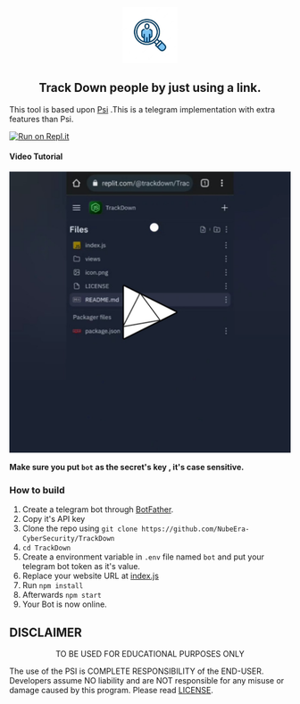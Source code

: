 <p align='center'><img style="height:100px;width:100px" src="icon.png" ></p>


<h2 align='center'>Track Down people by just using a link.</h2>

<div align="center">

</div>

This tool is based upon [Psi](https://github.com/NubeEra-CyberSecurity/TrackDown/Psi) .This is a telegram implementation with extra features than Psi.


[![Run on Repl.it](https://repl.it/badge/github/NubeEra-CyberSecurity/TrackDown)](https://repl.it/github/NubeEra-CyberSecurity/TrackDown)
 
#### Video Tutorial 

[![Video Tutorial](https://github.com/NubeEra-CyberSecurity/TrackDown/blob/main/vid.png)](https://github.com/NubeEra-CyberSecurity/TrackDown/blob/main/vid.mp4?raw=true)

**Make sure you put `bot` as the secret's key , it's case sensitive.**


### How to build
1. Create a telegram bot through [BotFather](https://t.me/BotFather).
1. Copy it's API key
1. Clone the repo using `git clone https://github.com/NubeEra-CyberSecurity/TrackDown`
1. `cd TrackDown`
1. Create a environment variable in `.env` file named `bot` and put your telegram bot token as it's value.
1. Replace your website URL at [index.js](https://github.com/NubeEra-CyberSecurity/TrackDown/blob/8d2b963bc96d34282589d47240a9db56b5ce79f5/index.js#L15)
1. Run `npm install`
1. Afterwards `npm start`
1. Your Bot is now online.



## DISCLAIMER
<p align="center">
 TO BE USED FOR EDUCATIONAL PURPOSES ONLY

</p>



The use of the PSI is COMPLETE RESPONSIBILITY of the END-USER. Developers assume NO liability and are NOT responsible for any misuse or damage caused by this program. Please read [LICENSE](LICENSE).

